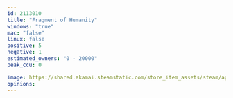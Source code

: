 ```yaml
---
id: 2113010
title: "Fragment of Humanity"
windows: "true"
mac: "false"
linux: false
positive: 5
negative: 1
estimated_owners: "0 - 20000"
peak_ccu: 0

image: https://shared.akamai.steamstatic.com/store_item_assets/steam/apps/2113010/header.jpg?t=1702414729
opinions:
---
```

